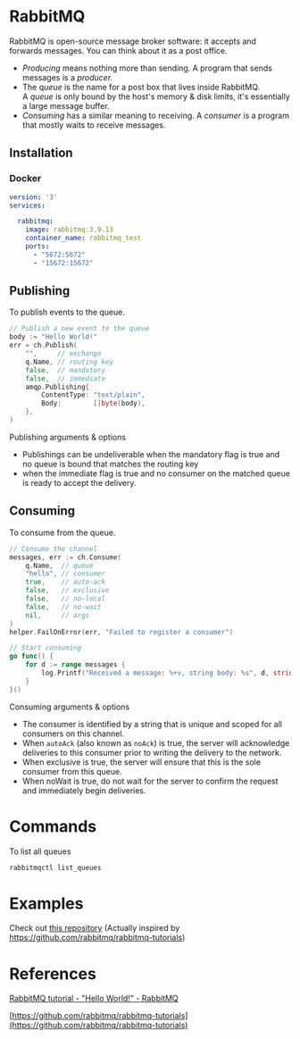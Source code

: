 # RabbitMQ

RabbitMQ is open-source message broker software: it accepts and forwards messages. You can think about it as a post office.

- *Producing* means nothing more than sending. A program that sends messages is a *producer.*
- The q*ueue* is the name for a post box that lives inside RabbitMQ.  A *queue* is only bound by the host's memory & disk limits, it's essentially a large message buffer.
- *Consuming* has a similar meaning to receiving. A *consumer* is a program that mostly waits to receive messages.

## Installation

### Docker

```yaml
version: '3'
services:

  rabbitmq:
    image: rabbitmq:3.9.13
    container_name: rabbitmq_test
    ports:
      - "5672:5672"
      - "15672:15672"
```

## Publishing

To publish events to the queue.

```go
// Publish a new event to the queue
body := "Hello World!"
err = ch.Publish(
	"",     // exchange
	q.Name, // routing key
	false,  // mandatory
	false,  // immediate
	amqp.Publishing{
		ContentType: "text/plain",
		Body:        []byte(body),
	},
)
```

Publishing arguments & options

- Publishings can be undeliverable when the mandatory flag is true and no queue is bound that matches the routing key
- when the immediate flag is true and no consumer on the matched queue is ready to accept the delivery.
## Consuming

To consume from the queue.

```go
// Consume the channel
messages, err := ch.Consume(
	q.Name,  // queue
	"hello", // consumer
	true,    // auto-ack
	false,   // exclusive
	false,   // no-local
	false,   // no-wait
	nil,     // args
)
helper.FailOnError(err, "Failed to register a consumer")

// Start consuming
go func() {
	for d := range messages {
		log.Printf("Received a message: %+v, string body: %s", d, string(d.Body))
	}
}()
```

Consuming arguments & options

- The consumer is identified by a string that is unique and scoped for all
consumers on this channel.
- When `autoAck` (also known as `noAck`) is true, the server will acknowledge deliveries to this consumer prior to writing the delivery to the network.
- When exclusive is true, the server will ensure that this is the sole consumer from this queue.
- When noWait is true, do not wait for the server to confirm the request and immediately begin deliveries.

# Commands

To list all queues

```bash
rabbitmqctl list_queues
```

# Examples

Check out [this repository](https://github.com/Amin-MAG/RabbitMQ) (Actually inspired by https://github.com/rabbitmq/rabbitmq-tutorials)

# References

[RabbitMQ tutorial - "Hello World!" - RabbitMQ](https://www.rabbitmq.com/tutorials/tutorial-one-go.html)

[https://github.com/rabbitmq/rabbitmq-tutorials](https://github.com/rabbitmq/rabbitmq-tutorials)